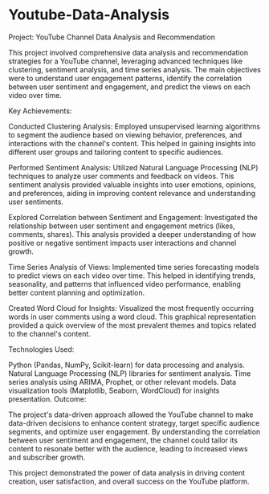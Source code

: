 # Youtube-Data-Analysis

Project: YouTube Channel Data Analysis and Recommendation

This project involved comprehensive data analysis and recommendation strategies for a YouTube channel, leveraging advanced techniques like clustering, sentiment analysis, and time series analysis. The main objectives were to understand user engagement patterns, identify the correlation between user sentiment and engagement, and predict the views on each video over time.

Key Achievements:

Conducted Clustering Analysis: Employed unsupervised learning algorithms to segment the audience based on viewing behavior, preferences, and interactions with the channel's content. This helped in gaining insights into different user groups and tailoring content to specific audiences.

Performed Sentiment Analysis: Utilized Natural Language Processing (NLP) techniques to analyze user comments and feedback on videos. This sentiment analysis provided valuable insights into user emotions, opinions, and preferences, aiding in improving content relevance and understanding user sentiments.

Explored Correlation between Sentiment and Engagement: Investigated the relationship between user sentiment and engagement metrics (likes, comments, shares). This analysis provided a deeper understanding of how positive or negative sentiment impacts user interactions and channel growth.

Time Series Analysis of Views: Implemented time series forecasting models to predict views on each video over time. This helped in identifying trends, seasonality, and patterns that influenced video performance, enabling better content planning and optimization.

Created Word Cloud for Insights: Visualized the most frequently occurring words in user comments using a word cloud. This graphical representation provided a quick overview of the most prevalent themes and topics related to the channel's content.

Technologies Used:

Python (Pandas, NumPy, Scikit-learn) for data processing and analysis.
Natural Language Processing (NLP) libraries for sentiment analysis.
Time series analysis using ARIMA, Prophet, or other relevant models.
Data visualization tools (Matplotlib, Seaborn, WordCloud) for insights presentation.
Outcome:

The project's data-driven approach allowed the YouTube channel to make data-driven decisions to enhance content strategy, target specific audience segments, and optimize user engagement. By understanding the correlation between user sentiment and engagement, the channel could tailor its content to resonate better with the audience, leading to increased views and subscriber growth.

This project demonstrated the power of data analysis in driving content creation, user satisfaction, and overall success on the YouTube platform.
